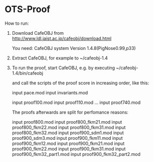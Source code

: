 OTS-Proof
=========

How to run:

1. Download CafeOBJ from 
   http://www.ldl.jaist.ac.jp/cafeobj/download.html

   You need: CafeOBJ system Version 1.4.8(PigNose0.99,p33)

2. Extract CafeOBJ, for example to ~/cafeobj-1.4

3. To run the proof, start CafeOBJ, e.g. by executing
   ~/cafeobj-1.4/bin/cafeobj

   and call the scripts of the proof score in 
   increasing order, like this:

    input pace.mod
    input invariants.mod

   input proof100.mod
   input proof110.mod
   ...
   input proof740.mod

   The proofs afterwards are split for perfomance reasons:

   input proof800.mod
   input proof800_fkm21.mod
   input proof800_fkm22.mod
   input proof800_fkm31.mod
   input proof800_fkm32.mod
   input proof900_sdm1.mod
   input proof900_sdm3.mod
   input proof900_fkm11.mod
   input proof900_fkm12.mod
   input proof900_fkm21.mod
   input proof900_fkm22.mod
   input proof900_fkm31.mod
   input proof900_fkm32_part1.mod
   input proof900_fkm32_part2.mod




